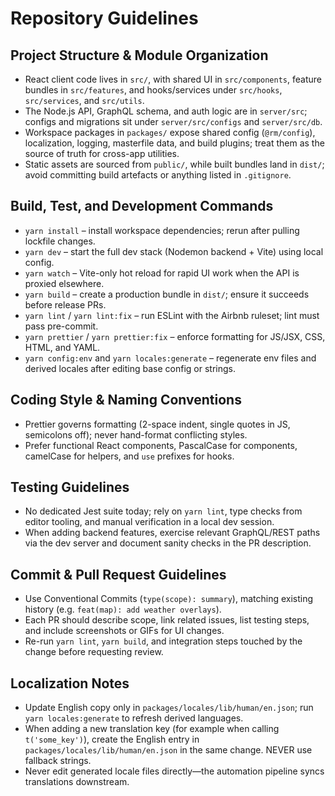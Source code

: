# Repository Guidelines

## Project Structure & Module Organization

- React client code lives in `src/`, with shared UI in `src/components`, feature bundles in `src/features`, and hooks/services under `src/hooks`, `src/services`, and `src/utils`.
- The Node.js API, GraphQL schema, and auth logic are in `server/src`; configs and migrations sit under `server/src/configs` and `server/src/db`.
- Workspace packages in `packages/` expose shared config (`@rm/config`), localization, logging, masterfile data, and build plugins; treat them as the source of truth for cross-app utilities.
- Static assets are sourced from `public/`, while built bundles land in `dist/`; avoid committing build artefacts or anything listed in `.gitignore`.

## Build, Test, and Development Commands

- `yarn install` – install workspace dependencies; rerun after pulling lockfile changes.
- `yarn dev` – start the full dev stack (Nodemon backend + Vite) using local config.
- `yarn watch` – Vite-only hot reload for rapid UI work when the API is proxied elsewhere.
- `yarn build` – create a production bundle in `dist/`; ensure it succeeds before release PRs.
- `yarn lint` / `yarn lint:fix` – run ESLint with the Airbnb ruleset; lint must pass pre-commit.
- `yarn prettier` / `yarn prettier:fix` – enforce formatting for JS/JSX, CSS, HTML, and YAML.
- `yarn config:env` and `yarn locales:generate` – regenerate env files and derived locales after editing base config or strings.

## Coding Style & Naming Conventions

- Prettier governs formatting (2-space indent, single quotes in JS, semicolons off); never hand-format conflicting styles.
- Prefer functional React components, PascalCase for components, camelCase for helpers, and `use` prefixes for hooks.

## Testing Guidelines

- No dedicated Jest suite today; rely on `yarn lint`, type checks from editor tooling, and manual verification in a local dev session.
- When adding backend features, exercise relevant GraphQL/REST paths via the dev server and document sanity checks in the PR description.

## Commit & Pull Request Guidelines

- Use Conventional Commits (`type(scope): summary`), matching existing history (e.g. `feat(map): add weather overlays`).
- Each PR should describe scope, link related issues, list testing steps, and include screenshots or GIFs for UI changes.
- Re-run `yarn lint`, `yarn build`, and integration steps touched by the change before requesting review.

## Localization Notes

- Update English copy only in `packages/locales/lib/human/en.json`; run `yarn locales:generate` to refresh derived languages.
- When adding a new translation key (for example when calling `t('some_key')`), create the English entry in `packages/locales/lib/human/en.json` in the same change. NEVER use fallback strings.
- Never edit generated locale files directly—the automation pipeline syncs translations downstream.
